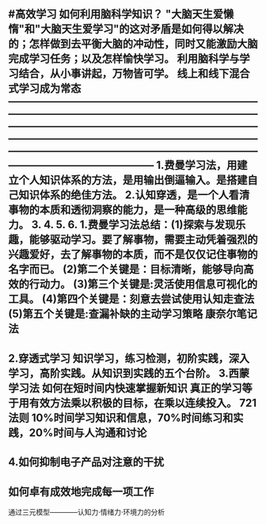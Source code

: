 #高效学习 如何利用脑科学知识？
"大脑天生爱懒惰"和"大脑天生爱学习"的这对矛盾是如何得以解决的；怎样做到去平衡大脑的冲动性，同时又能激励大脑完成学习任务；以及怎样愉快学习。
利用脑科学与学习结合，从小事讲起，万物皆可学。
线上和线下混合式学习成为常态
——————————————————————————————————————————————————————————————————————————————————————————————————————————————————————————————————————
1.费曼学习法，用建立个人知识体系的方法，是用输出倒逼输入。是搭建自己知识体系的绝佳方法。
2.认知穿透，是一个人看清事物的本质和透彻洞察的能力，是一种高级的思维能力。
3.
4.
5.
6.
1.费曼学习法总结：(1)探索与发现乐趣，能够驱动学习。要了解事物，需要主动凭着强烈的兴趣爱好，去了解事物的本质，而不是仅仅记住事物的名字而已。
(2)第二个关键是：目标清晰，能够导向高效的行动力。
(3)第三个关键是:灵活使用信息可视化的工具。
(4)第四个关键是：刻意去尝试使用认知走查法
(5)第五个关键是:查漏补缺的主动学习策略
康奈尔笔记法
------------------------------------------
2.穿透式学习 
知识学习，练习检测，初阶实践，深入学习，高阶实践。从知识到实践的五个台阶。
3.西蒙学习法
如何在短时间内快速掌握新知识
真正的学习等于用有效方法乘以积极的目标，在乘以连续投入。
721法则 10%时间学习知识和信息，70%时间练习和实践，20%时间与人沟通和讨论
--------------------------------------------
4.如何抑制电子产品对注意的干扰 
------------------------------------------



如何卓有成效地完成每一项工作
---------------------------------------
通过三元模型————认知力·情绪力·环境力的分析

